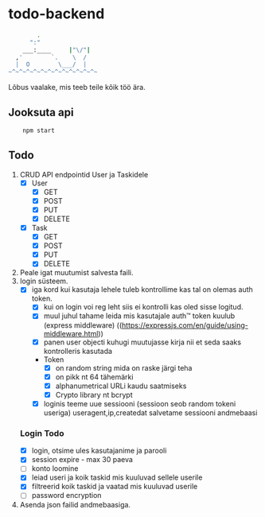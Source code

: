 # todo-backend

```bash
        .
      ":"
    ___:____     |"\/"|
  ,'        `.    \  /
  |  O        \___/  |
~^~^~^~^~^~^~^~^~^~^~^~^~
```
Lõbus vaalake, mis teeb teile kõik töö ära.


## Jooksuta api

```bash
    npm start
```

## Todo

1. CRUD API endpointid User ja Taskidele
    - [x] User
        - [x] GET
        - [x] POST
        - [x] PUT
        - [x] DELETE
    - [x] Task
        - [x] GET
        - [x] POST
        - [x] PUT
        - [x] DELETE
2. Peale igat muutumist salvesta faili.
3. login süsteem.
    - [x] iga kord kui kasutaja lehele tuleb kontrollime kas tal on olemas auth token.
        - [x] kui on login voi reg leht siis ei kontrolli kas oled sisse logitud.
        - [x] muul juhul tahame leida mis kasutajale auth™ token kuulub (express middleware) ((https://expressjs.com/en/guide/using-middleware.html))
        - [x] panen user objecti kuhugi muutujasse kirja nii et seda saaks kontrolleris kasutada
        - Token 
            - [x] on random string mida on raske järgi teha
            - [x] on pikk nt 64 tähemärki
            - [x] alphanumetrical URLi kaudu saatmiseks
            - [x] Crypto library nt bcrypt
        - [x] loginis teeme uue sessiooni (sessioon seob random tokeni useriga) useragent,ip,createdat salvetame sessiooni andmebaasi

    ### Login Todo
    - [x] login, otsime ules kasutajanime ja parooli
    - [x] session expire - max 30 paeva
    - [ ] konto loomine
    - [x] leiad useri ja koik taskid mis kuuluvad sellele userile
    - [x] filtreerid koik taskid ja vaatad mis kuuluvad userile
    - [ ] password encryption

4. Asenda json failid andmebaasiga.